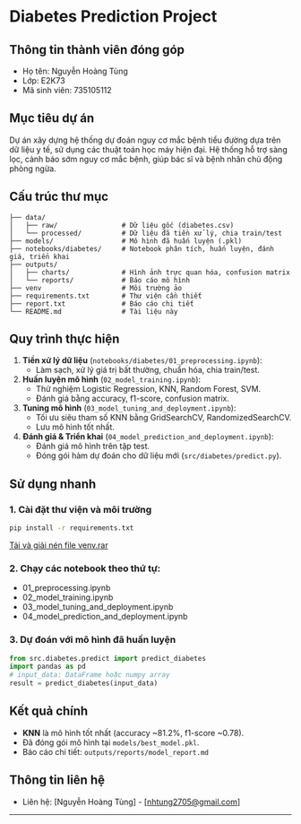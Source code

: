 # Diabetes Prediction Project

## Thông tin thành viên đóng góp
- Họ tên: Nguyễn Hoàng Tùng
- Lớp: E2K73
- Mã sinh viên: 735105112

## Mục tiêu dự án
Dự án xây dựng hệ thống dự đoán nguy cơ mắc bệnh tiểu đường dựa trên dữ liệu y tế, sử dụng các thuật toán học máy hiện đại. Hệ thống hỗ trợ sàng lọc, cảnh báo sớm nguy cơ mắc bệnh, giúp bác sĩ và bệnh nhân chủ động phòng ngừa.

## Cấu trúc thư mục
```
├── data/
│   ├── raw/                # Dữ liệu gốc (diabetes.csv)
│   └── processed/          # Dữ liệu đã tiền xử lý, chia train/test
├── models/                 # Mô hình đã huấn luyện (.pkl)
├── notebooks/diabetes/     # Notebook phân tích, huấn luyện, đánh giá, triển khai
├── outputs/
│   ├── charts/             # Hình ảnh trực quan hóa, confusion matrix
│   └── reports/            # Báo cáo mô hình
├── venv                    # Môi trường ảo
├── requirements.txt        # Thư viện cần thiết
├── report.txt              # Báo cáo chi tiết
└── README.md               # Tài liệu này
```

## Quy trình thực hiện
1. **Tiền xử lý dữ liệu** (`notebooks/diabetes/01_preprocessing.ipynb`):
   - Làm sạch, xử lý giá trị bất thường, chuẩn hóa, chia train/test.
2. **Huấn luyện mô hình** (`02_model_training.ipynb`):
   - Thử nghiệm Logistic Regression, KNN, Random Forest, SVM.
   - Đánh giá bằng accuracy, f1-score, confusion matrix.
3. **Tuning mô hình** (`03_model_tuning_and_deployment.ipynb`):
   - Tối ưu siêu tham số KNN bằng GridSearchCV, RandomizedSearchCV.
   - Lưu mô hình tốt nhất.
4. **Đánh giá & Triển khai** (`04_model_prediction_and_deployment.ipynb`):
   - Đánh giá mô hình trên tập test.
   - Đóng gói hàm dự đoán cho dữ liệu mới (`src/diabetes/predict.py`).

## Sử dụng nhanh
### 1. Cài đặt thư viện và môi trường
```bash
pip install -r requirements.txt
```
[Tải và giải nén file venv.rar](https://drive.google.com/file/d/18NybXm5Ir42g9GPIs3Ortq7GvLXdP-Fc/view?usp=sharing)

### 2. Chạy các notebook theo thứ tự:
- 01_preprocessing.ipynb
- 02_model_training.ipynb
- 03_model_tuning_and_deployment.ipynb
- 04_model_prediction_and_deployment.ipynb

### 3. Dự đoán với mô hình đã huấn luyện
```python
from src.diabetes.predict import predict_diabetes
import pandas as pd
# input_data: DataFrame hoặc numpy array
result = predict_diabetes(input_data)
```

## Kết quả chính
- **KNN** là mô hình tốt nhất (accuracy ~81.2%, f1-score ~0.78).
- Đã đóng gói mô hình tại `models/best_model.pkl`.
- Báo cáo chi tiết: `outputs/reports/model_report.md`

## Thông tin liên hệ
- Liên hệ: [Nguyễn Hoàng Tùng] - [nhtung2705@gmail.com]
---
